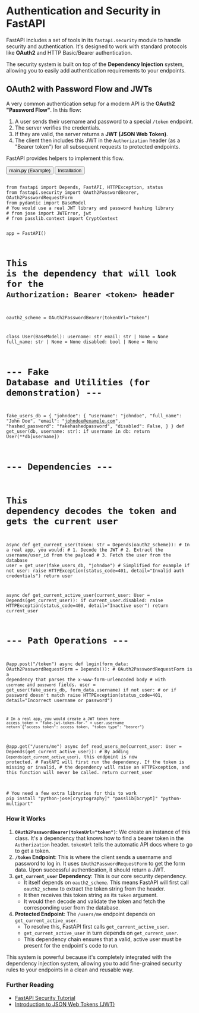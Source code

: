 # Authentication and Security in FastAPI

FastAPI includes a set of tools in its `fastapi.security` module to handle security and authentication. It's designed to work with standard protocols like **OAuth2** and HTTP Basic/Bearer authentication.

The security system is built on top of the **Dependency Injection** system, allowing you to easily add authentication requirements to your endpoints.

## OAuth2 with Password Flow and JWTs

A very common authentication setup for a modern API is the **OAuth2 "Password Flow"**. In this flow:
1.  A user sends their username and password to a special `/token` endpoint.
2.  The server verifies the credentials.
3.  If they are valid, the server returns a **JWT (JSON Web Token)**.
4.  The client then includes this JWT in the `Authorization` header (as a "Bearer token") for all subsequent requests to protected endpoints.

FastAPI provides helpers to implement this flow.

<div class="code-tabs">
  <div class="tab-buttons">
    <button class="tab-button active" data-lang="python">main.py (Example)</button>
    <button class="tab-button" data-lang="sh">Installation</button>
  </div>
  <div class="tab-content active" data-lang="python">
<pre><code class="language-python">
from fastapi import Depends, FastAPI, HTTPException, status
from fastapi.security import OAuth2PasswordBearer, OAuth2PasswordRequestForm
from pydantic import BaseModel
# You would use a real JWT library and password hashing library
# from jose import JWTError, jwt
# from passlib.context import CryptContext

app = FastAPI()

# This is the dependency that will look for the `Authorization: Bearer <token>` header
oauth2_scheme = OAuth2PasswordBearer(tokenUrl="token")

class User(BaseModel):
    username: str
    email: str | None = None
    full_name: str | None = None
    disabled: bool | None = None

# --- Fake Database and Utilities (for demonstration) ---
fake_users_db = {
    "johndoe": {
        "username": "johndoe",
        "full_name": "John Doe",
        "email": "johndoe@example.com",
        "hashed_password": "fakehashedpassword",
        "disabled": False,
    }
}
def get_user(db, username: str):
    if username in db:
        return User(**db[username])

# --- Dependencies ---
# This dependency decodes the token and gets the current user
async def get_current_user(token: str = Depends(oauth2_scheme)):
    # In a real app, you would:
    # 1. Decode the JWT
    # 2. Extract the username/user_id from the payload
    # 3. Fetch the user from the database
    user = get_user(fake_users_db, "johndoe") # Simplified for example
    if not user:
        raise HTTPException(status_code=401, detail="Invalid auth credentials")
    return user

async def get_current_active_user(current_user: User = Depends(get_current_user)):
    if current_user.disabled:
        raise HTTPException(status_code=400, detail="Inactive user")
    return current_user

# --- Path Operations ---

@app.post("/token")
async def login(form_data: OAuth2PasswordRequestForm = Depends()):
    # OAuth2PasswordRequestForm is a dependency that parses the x-www-form-urlencoded body
    # with `username` and `password` fields.
    user = get_user(fake_users_db, form_data.username)
    if not user: # or if password doesn't match
        raise HTTPException(status_code=401, detail="Incorrect username or password")
    
    # In a real app, you would create a JWT token here
    access_token = "fake-jwt-token-for-" + user.username
    return {"access_token": access_token, "token_type": "bearer"}


@app.get("/users/me")
async def read_users_me(current_user: User = Depends(get_current_active_user)):
    # By adding `Depends(get_current_active_user)`, this endpoint is now protected.
    # FastAPI will first run the dependency. If the token is missing or invalid,
    # the dependency will raise an HTTPException, and this function will never be called.
    return current_user
</code></pre>
  </div>
  <div class="tab-content" data-lang="sh">
<pre><code class="language-sh">
# You need a few extra libraries for this to work
pip install "python-jose[cryptography]" "passlib[bcrypt]" "python-multipart"
</code></pre>
  </div>
</div>

### How it Works
1.  **`OAuth2PasswordBearer(tokenUrl="token")`**: We create an instance of this class. It's a dependency that knows how to find a bearer token in the `Authorization` header. `tokenUrl` tells the automatic API docs where to go to get a token.
2.  **`/token` Endpoint**: This is where the client sends a username and password to log in. It uses `OAuth2PasswordRequestForm` to get the form data. Upon successful authentication, it should return a JWT.
3.  **`get_current_user` Dependency**: This is our core security dependency.
    *   It itself depends on `oauth2_scheme`. This means FastAPI will first call `oauth2_scheme` to extract the token string from the header.
    *   It then receives this token string as its `token` argument.
    *   It would then decode and validate the token and fetch the corresponding user from the database.
4.  **Protected Endpoint**: The `/users/me` endpoint depends on `get_current_active_user`.
    *   To resolve this, FastAPI first calls `get_current_active_user`.
    *   `get_current_active_user` in turn depends on `get_current_user`.
    *   This dependency chain ensures that a valid, active user must be present for the endpoint's code to run.

This system is powerful because it's completely integrated with the dependency injection system, allowing you to add fine-grained security rules to your endpoints in a clean and reusable way.

<div class="further-reading">
<h3>Further Reading</h3>
<ul>
  <li><a href="https://fastapi.tiangolo.com/tutorial/security/first-steps/" target="_blank" rel="noopener noreferrer">FastAPI Security Tutorial</a></li>
  <li><a href="https://jwt.io/" target="_blank" rel="noopener noreferrer">Introduction to JSON Web Tokens (JWT)</a></li>
</ul>
</div>